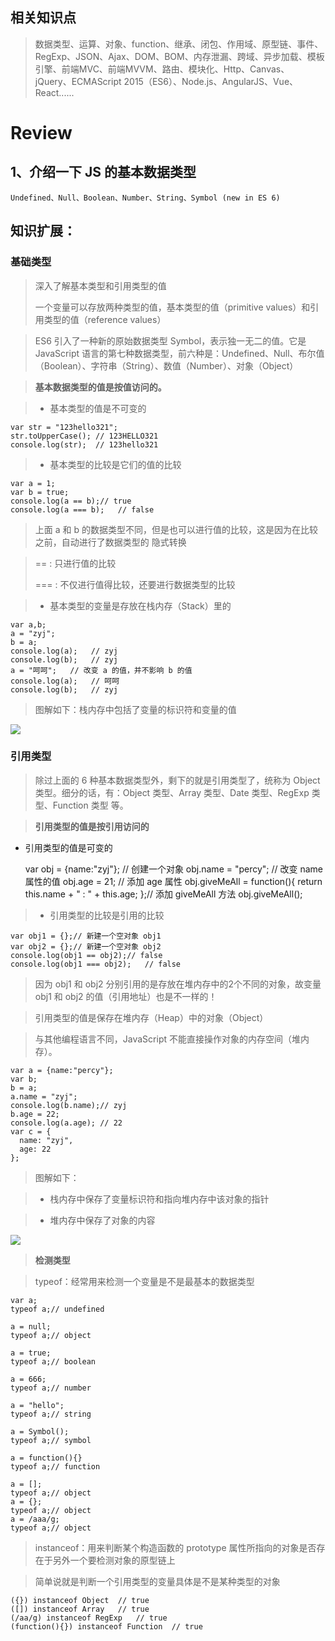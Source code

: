 ## 相关知识点 ##

> 数据类型、运算、对象、function、继承、闭包、作用域、原型链、事件、RegExp、JSON、Ajax、DOM、BOM、内存泄漏、跨域、异步加载、模板引擎、前端MVC、前端MVVM、路由、模块化、Http、Canvas、jQuery、ECMAScript 2015（ES6）、Node.js、AngularJS、Vue、React......

# Review #

## 1、介绍一下 JS 的基本数据类型 ##


    Undefined、Null、Boolean、Number、String、Symbol (new in ES 6)

## 知识扩展： ##

### 基础类型 ###
   
> 深入了解基本类型和引用类型的值
>   
>  一个变量可以存放两种类型的值，基本类型的值（primitive values）和引用类型的值（reference values）

> ES6 引入了一种新的原始数据类型 Symbol，表示独一无二的值。它是 JavaScript 语言的第七种数据类型，前六种是：Undefined、Null、布尔值（Boolean）、字符串（String）、数值（Number）、对象（Object）



>**基本数据类型的值是按值访问的。**



> - 基本类型的值是不可变的


    var str = "123hello321";     
    str.toUpperCase(); // 123HELLO321    
    console.log(str);  // 123hello321



> - 基本类型的比较是它们的值的比较

    var a = 1;
    var b = true;
    console.log(a == b);// true
    console.log(a === b);   // false
    
 

> 上面 a 和 b 的数据类型不同，但是也可以进行值的比较，这是因为在比较之前，自动进行了数据类型的 隐式转换

> == : 只进行值的比较
> 
> === : 不仅进行值得比较，还要进行数据类型的比较


> - 基本类型的变量是存放在栈内存（Stack）里的


    var a,b;
    a = "zyj";
    b = a;
    console.log(a);   // zyj
    console.log(b);   // zyj
    a = "呵呵";   // 改变 a 的值，并不影响 b 的值
    console.log(a);   // 呵呵
    console.log(b);   // zyj


> 图解如下：栈内存中包括了变量的标识符和变量的值

![](https://segmentfault.com/img/bVCunf)


### 引用类型 ###



> 除过上面的 6 种基本数据类型外，剩下的就是引用类型了，统称为 Object 类型。细分的话，有：Object 类型、Array 类型、Date 类型、RegExp 类型、Function 类型 等。

> **引用类型的值是按引用访问的**

> 
- 引用类型的值是可变的

    var obj = {name:"zyj"};   // 创建一个对象
    obj.name = "percy";   // 改变 name 属性的值
    obj.age = 21; // 添加 age 属性
    obj.giveMeAll = function(){
      return this.name + " : " + this.age;
    };// 添加 giveMeAll 方法
    obj.giveMeAll();
 

> - 引用类型的比较是引用的比较

    var obj1 = {};// 新建一个空对象 obj1
    var obj2 = {};// 新建一个空对象 obj2
    console.log(obj1 == obj2);// false
    console.log(obj1 === obj2);   // false
    

> 因为 obj1 和 obj2 分别引用的是存放在堆内存中的2个不同的对象，故变量 obj1 和 obj2 的值（引用地址）也是不一样的！


> 引用类型的值是保存在堆内存（Heap）中的对象（Object）
> 


> 与其他编程语言不同，JavaScript 不能直接操作对象的内存空间（堆内存）。

    var a = {name:"percy"};
    var b;
    b = a;
    a.name = "zyj";
    console.log(b.name);// zyj
    b.age = 22;
    console.log(a.age); // 22
    var c = {
      name: "zyj",
      age: 22
    };



> 图解如下：

> - 栈内存中保存了变量标识符和指向堆内存中该对象的指针

> - 堆内存中保存了对象的内容

![](https://segmentfault.com/img/bVCuGx)



> **检测类型**

> typeof：经常用来检测一个变量是不是最基本的数据类型

    var a;
    typeof a;// undefined
    
    a = null;
    typeof a;// object
    
    a = true;
    typeof a;// boolean
    
    a = 666;
    typeof a;// number 
    
    a = "hello";
    typeof a;// string
    
    a = Symbol();
    typeof a;// symbol
    
    a = function(){}
    typeof a;// function
    
    a = [];
    typeof a;// object
    a = {};
    typeof a;// object
    a = /aaa/g;
    typeof a;// object   
    


> instanceof：用来判断某个构造函数的 prototype 属性所指向的对象是否存在于另外一个要检测对象的原型链上



> 简单说就是判断一个引用类型的变量具体是不是某种类型的对象
    
    ({}) instanceof Object  // true
    ([]) instanceof Array   // true
    (/aa/g) instanceof RegExp   // true
    (function(){}) instanceof Function  // true